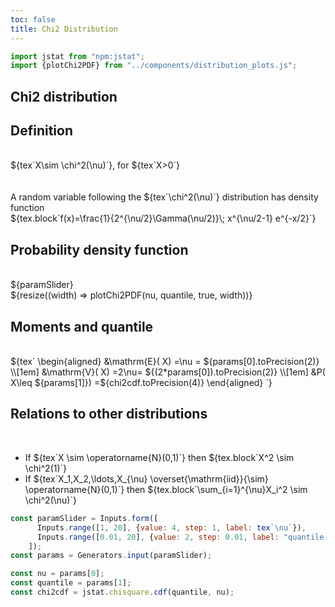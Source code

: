 ```yaml
---
toc: false
title: Chi2 Distribution
---
```


```js
import jstat from "npm:jstat";
import {plotChi2PDF} from "../components/distribution_plots.js";
```

## Chi2 distribution

<div class="grid grid-cols-2">
  <div class="card">
    <h2><b>Definition</b></h2><br>
    ${tex`X\sim \chi^2(\nu)`}, for ${tex`X>0`}
    <br><br><br>
    A random variable following the ${tex`\chi^2(\nu)`} distribution has density function
    <br>
    ${tex.block`f(x)=\frac{1}{2^{\nu/2}\Gamma(\nu/2)}\; x^{\nu/2-1} e^{-x/2}`}
  </div>
  <div class="card grid-rowspan-3">
    <h2><b>Probability density function</b></h2><br>
    ${paramSlider}<br>
    ${resize((width) => plotChi2PDF(nu, quantile, true, width))}
  </div>
  <div class="card">
    <h2><b>Moments and quantile</b></h2><br>
    ${tex`
      \begin{aligned}
      &\mathrm{E}( X) =\nu = ${params[0].toPrecision(2)} \\[1em]
      &\mathrm{V}( X) =2\nu= ${(2*params[0]).toPrecision(2)} \\[1em]
      &P( X\leq ${params[1]}) =${chi2cdf.toPrecision(4)}
      \end{aligned}
    `}
  </div>
    <div class="card">
    <h2><b>Relations to other distributions</b></h2><br>
    <ul>
      <li>If ${tex`X \sim \operatorname{N}(0,1)`} then ${tex.block`X^2 \sim \chi^2(1)`}</li>
      <li>If ${tex`X_1,X_2,\ldots,X_{\nu} \overset{\mathrm{iid}}{\sim} \operatorname{N}(0,1)`} then ${tex.block`\sum_{i=1}^{\nu}X_i^2 \sim \chi^2(\nu)`}</li>
    </ul>
  </div>
</div>

```js
const paramSlider = Inputs.form([
      Inputs.range([1, 20], {value: 4, step: 1, label: tex`\nu`}),
      Inputs.range([0.01, 20], {value: 2, step: 0.01, label: "quantile:"})
    ]);
const params = Generators.input(paramSlider);
```

```js
const nu = params[0];
const quantile = params[1];
const chi2cdf = jstat.chisquare.cdf(quantile, nu);
```

